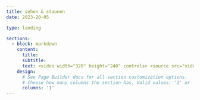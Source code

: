 ```yaml
---
title: sehen & staunen
date: 2023-20-05

type: landing

sections:
  - block: markdown
    content:
      title:
      subtitle:
      text: <video width="320" height="240" controls> <source src="video.mov" type="video/mp4"> </video>
    design:
      # See Page Builder docs for all section customization options.
      # Choose how many columns the section has. Valid values: '1' or '2'.
      columns: '1'
---
```

